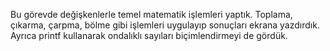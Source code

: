 Bu görevde değişkenlerle temel matematik işlemleri yaptık. Toplama, çıkarma, çarpma,
bölme gibi işlemleri uygulayıp sonuçları ekrana yazdırdık.
Ayrıca printf kullanarak ondalıklı sayıları biçimlendirmeyi de gördük.
